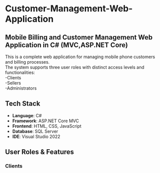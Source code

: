 # Customer-Management-Web-Application
## Mobile Billing and Customer Management Web Application in C# (MVC,ASP.NET Core)  
This is a complete web application for managing mobile phone customers and billing processes.  
The system supports three user roles with distinct access levels and functionalities:  
-Clients  
-Sellers  
-Administrators  

## Tech Stack  
- **Language**: C#
- **Framework**: ASP.NET Core MVC
- **Frontend**: HTML, CSS, JavaScript
- **Database**: SQL Server
- **IDE**: Visual Studio 2022

## User Roles & Features  
### Clients



